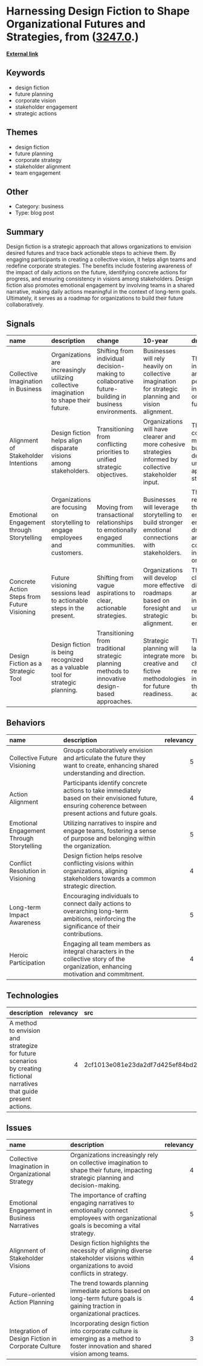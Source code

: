 # __Harnessing Design Fiction to Shape Organizational Futures and Strategies__, from ([3247.0](https://kghosh.substack.com/p/3247.0).)

__[External link](https://liut.me/design-fiction)__



## Keywords

* design fiction
* future planning
* corporate vision
* stakeholder engagement
* strategic actions

## Themes

* design fiction
* future planning
* corporate strategy
* stakeholder alignment
* team engagement

## Other

* Category: business
* Type: blog post

## Summary

Design fiction is a strategic approach that allows organizations to envision desired futures and trace back actionable steps to achieve them. By engaging participants in creating a collective vision, it helps align teams and redefine corporate strategies. The benefits include fostering awareness of the impact of daily actions on the future, identifying concrete actions for progress, and ensuring consistency in visions among stakeholders. Design fiction also promotes emotional engagement by involving teams in a shared narrative, making daily actions meaningful in the context of long-term goals. Ultimately, it serves as a roadmap for organizations to build their future collaboratively.

## Signals

| name                                        | description                                                                            | change                                                                                              | 10-year                                                                                                | driving-force                                                                                |   relevancy |
|:--------------------------------------------|:---------------------------------------------------------------------------------------|:----------------------------------------------------------------------------------------------------|:-------------------------------------------------------------------------------------------------------|:---------------------------------------------------------------------------------------------|------------:|
| Collective Imagination in Business          | Organizations are increasingly utilizing collective imagination to shape their future. | Shifting from individual decision-making to collaborative future-building in business environments. | Businesses will rely heavily on collective imagination for strategic planning and vision alignment.    | The need for inclusivity and diverse perspectives in shaping organizational futures.         |           4 |
| Alignment of Stakeholder Intentions         | Design fiction helps align disparate visions among stakeholders.                       | Transitioning from conflicting priorities to unified strategic objectives.                          | Organizations will have clearer and more cohesive strategies informed by collective stakeholder input. | The complexity of modern businesses demands a unified approach to strategy.                  |           5 |
| Emotional Engagement through Storytelling   | Organizations are focusing on storytelling to engage employees and customers.          | Moving from transactional relationships to emotionally engaged communities.                         | Businesses will leverage storytelling to build stronger emotional connections with stakeholders.       | The recognition that emotional engagement drives loyalty and commitment in organizations.    |           4 |
| Concrete Action Steps from Future Visioning | Future visioning sessions lead to actionable steps in the present.                     | Shifting from vague aspirations to clear, actionable strategies.                                    | Organizations will develop more effective roadmaps based on foresight and strategic alignment.         | The need for clarity and direction in an increasingly uncertain business environment.        |           4 |
| Design Fiction as a Strategic Tool          | Design fiction is being recognized as a valuable tool for strategic planning.          | Transitioning from traditional strategic planning methods to innovative design-based approaches.    | Strategic planning will integrate more creative and fictive methodologies for future readiness.        | The evolving landscape of business challenges requires innovative thinking and adaptability. |           5 |

## Behaviors

| name                                      | description                                                                                                                                               |   relevancy |
|:------------------------------------------|:----------------------------------------------------------------------------------------------------------------------------------------------------------|------------:|
| Collective Future Visioning               | Groups collaboratively envision and articulate the future they want to create, enhancing shared understanding and direction.                              |           5 |
| Action Alignment                          | Participants identify concrete actions to take immediately based on their envisioned future, ensuring coherence between present actions and future goals. |           4 |
| Emotional Engagement Through Storytelling | Utilizing narratives to inspire and engage teams, fostering a sense of purpose and belonging within the organization.                                     |           5 |
| Conflict Resolution in Visioning          | Design fiction helps resolve conflicting visions within organizations, aligning stakeholders towards a common strategic direction.                        |           4 |
| Long-term Impact Awareness                | Encouraging individuals to connect daily actions to overarching long-term ambitions, reinforcing the significance of their contributions.                 |           5 |
| Heroic Participation                      | Engaging all team members as integral characters in the collective story of the organization, enhancing motivation and commitment.                        |           4 |

## Technologies

| description                                                                                                           |   relevancy | src                              |
|:----------------------------------------------------------------------------------------------------------------------|------------:|:---------------------------------|
| A method to envision and strategize for future scenarios by creating fictional narratives that guide present actions. |           4 | 2cf1013e081e23da2df7d425ef84bd2a |

## Issues

| name                                               | description                                                                                                                             |   relevancy |
|:---------------------------------------------------|:----------------------------------------------------------------------------------------------------------------------------------------|------------:|
| Collective Imagination in Organizational Strategy  | Organizations increasingly rely on collective imagination to shape their future, impacting strategic planning and decision-making.      |           4 |
| Emotional Engagement in Business Narratives        | The importance of crafting engaging narratives to emotionally connect employees with organizational goals is becoming a vital strategy. |           5 |
| Alignment of Stakeholder Visions                   | Design fiction highlights the necessity of aligning diverse stakeholder visions within organizations to avoid conflicts in strategy.    |           4 |
| Future-oriented Action Planning                    | The trend towards planning immediate actions based on long-term future goals is gaining traction in organizational practices.           |           4 |
| Integration of Design Fiction in Corporate Culture | Incorporating design fiction into corporate culture is emerging as a method to foster innovation and shared vision among teams.         |           3 |